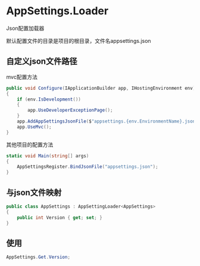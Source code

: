 # AppSettings.Loader
Json配置加载器

默认配置文件的目录是项目的根目录，文件名appsettings.json

## 自定义json文件路径

mvc配置方法
```csharp
public void Configure(IApplicationBuilder app, IHostingEnvironment env)
{
	if (env.IsDevelopment())
	{
		app.UseDeveloperExceptionPage();
	}
	app.AddAppSettingsJsonFile($"appsettings.{env.EnvironmentName}.json");
	app.UseMvc();
}
```

其他项目的配置方法
```csharp
static void Main(string[] args)
{
	AppSettingsRegister.BindJsonFile("appsettings.json");
}
```

## 与json文件映射
```csharp
public class AppSettings : AppSettingLoader<AppSettings>
{
	public int Version { get; set; }
}
```
## 使用
```csharp
AppSettings.Get.Version;
```

